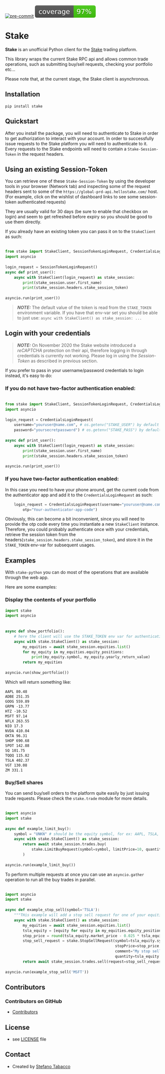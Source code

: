 [![pre-commit](https://img.shields.io/badge/pre--commit-enabled-brightgreen?logo=pre-commit&logoColor=white)](<https://github.com/pre-commit/pre-commit>)
![Coverage](coverage.svg)

# Stake

**Stake** is an unofficial Python client for the [Stake](<https://www.stake.com.au>) trading platform.

This library wraps the current Stake RPC api and allows common trade operations, such as submitting buy/sell requests, checking your portfolio etc...

Please note that, at the current stage, the Stake client is asynchronous.

## Installation

~~~$
pip install stake
~~~

## Quickstart

After you install the package, you will need to authenticate to Stake in order to get authorization to interact with your account.
In order to successfully issue requests to the Stake platform you will need to authenticate to it. Every requests to the Stake endpoints will need to contain a `Stake-Session-Token` in the request headers.

## Using an existing Session-Token

You can retrieve one of these `Stake-Session-Token` by using the developer tools in your browser (Network tab) and inspecting some of the request headers sent to some of the `https://global-prd-api.hellostake.com/` host. (For example, click on the wishlist of dashboard links to see some session-token authenticated requests)

They are usually valid for 30 days (be sure to enable that checkbox on login) and seem to get refreshed before expiry so you should be good to use them directly.

If you already have an existing token you can pass it on to the `StakeClient` as such:

~~~python

from stake import StakeClient, SessionTokenLoginRequest, CredentialsLoginRequest
import asyncio

login_request = SessionTokenLoginRequest()
async def print_user():
    async with StakeClient(login_request) as stake_session:
        print(stake_session.user.first_name)
        print(stake_session.headers.stake_session_token)

asyncio.run(print_user())
~~~

> **_NOTE:_**  The default value of the token is read from the `STAKE_TOKEN` environment variable. If you have that env-var set you should be able to just use:
> `async with StakeClient() as stake_session: ...`

## Login with your credentials

> **_NOTE:_**  On November 2020 the Stake website introduced a *reCAPTCHA* protection on their api, therefore logging in through credentials is currently not working. Please log in using the *Session-Token* as described in previous section.

If you prefer to pass in your username/password credentials to login instead, it's easy to do:

### If you do not have two-factor authentication enabled:

~~~python

from stake import StakeClient, SessionTokenLoginRequest, CredentialsLoginRequest
import asyncio

login_request = CredentialsLoginRequest(
    username="youruser@name.com", # os.getenv("STAKE_USER") by default
    password="yoursecretpassword") # os.getenv("STAKE_PASS") by default

async def print_user():
    async with StakeClient(login_request) as stake_session:
        print(stake_session.user.first_name)
        print(stake_session.headers.stake_session_token)

asyncio.run(print_user())
~~~

### If you have two-factor authentication enabled:

In this case you need to have your phone around, get the current code from the authenticator app and add it to the `CredentialsLoginRequest` as such:

~~~python
    login_request = CredentialsLoginRequest(username="youruser@name.com",password="yoursecretpassword",
        otp="Your-authenticator-app-code")
~~~

Obviously, this can become a bit inconvenient, since you will need to provide the otp code every time you instantiate a new `StakeClient` instance. Therefore, you could probably authenticate once with your credentials, retrieve the session token from the headers(`stake_session.headers.stake_session_token`), and store it in the `STAKE_TOKEN` env-var for subsequent usages.

## Examples

With `stake-python` you can do most of the operations that are available through the web app.

Here are some examples:

### Display the contents of your portfolio

~~~python
import stake
import asyncio


async def show_portfolio():
    # here the client will use the STAKE_TOKEN env var for authenticating
    async with stake.StakeClient() as stake_session:
        my_equities = await stake_session.equities.list()
        for my_equity in my_equities.equity_positions:
            print(my_equity.symbol, my_equity.yearly_return_value)
        return my_equities

asyncio.run(show_portfolio())
~~~

Which will return something like:

~~~
AAPL 80.48
ADBE 251.35
GOOG 559.89
GRPN -13.77
HTZ -10.52
MSFT 97.14
NFLX 263.55
NIO 17.3
NVDA 410.04
OKTA 96.31
SHOP 690.68
SPOT 142.88
SQ 101.75
TQQQ 115.82
TSLA 402.37
VGT 130.08
ZM 331.1
~~~

### Buy/Sell shares

You can send buy/sell orders to the platform quite easily by just issuing trade requests.
Please check the `stake.trade` module for more details.

~~~python

import asyncio
import stake

async def example_limit_buy():
    symbol = "UNKN" # should be the equity symbol, for ex: AAPL, TSLA, GOOGL
    async with stake.StakeClient() as stake_session:
        return await stake_session.trades.buy(
            stake.LimitBuyRequest(symbol=symbol, limitPrice=10, quantity=1000)
        )

asyncio.run(example_limit_buy())
~~~

To perform multiple requests at once you can use an `asyncio.gather` operation to run all the buy trades in parallel.

~~~python

import asyncio
import stake

async def example_stop_sell(symbol='TSLA'):
    """THis example will add a stop sell request for one of your equities"""
    async with stake.StakeClient() as stake_session:
        my_equities = await stake_session.equities.list()
        tsla_equity = [equity for equity in my_equities.equity_positions if equity.symbol == symbol][0]
        stop_price = round(tsla_equity.market_price - 0.025 * tsla_equity.market_price)
        stop_sell_request = stake.StopSellRequest(symbol=tsla_equity.symbol,
                                                  stopPrice=stop_price,
                                                  comment="My stop sell.",
                                                  quantity=tsla_equity.available_for_trading_qty)
        return await stake_session.trades.sell(request=stop_sell_request)

asyncio.run(example_stop_sell('MSFT'))
~~~

## Contributors

### Contributors on GitHub

* [Contributors](<https://github.com/stabacco/stake-python/graphs/contributors>)

## License

* see [LICENSE](<https://github.com/stabacco/stake-python/blob/master/LICENSE.md>) file

## Contact

* Created by [Stefano Tabacco](<https://github.com/stabacco>)
